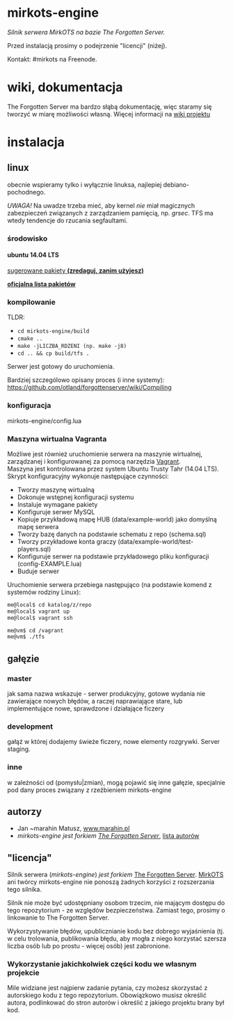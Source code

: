 # mirkots-engine
_Silnik serwera MirkOTS na bazie The Forgotten Server._

Przed instalacją prosimy o podejrzenie "licencji" (niżej).

Kontakt: #mirkots na Freenode.
# wiki, dokumentacja
The Forgotten Server ma bardzo słąbą dokumentację, więc staramy się tworzyć w miarę możliwości własną. Więcej informacji na [wiki projektu](https://github.com/Marahin/mirkots-engine/wiki)

# instalacja

## linux
obecnie wspieramy tylko i wyłącznie linuksa, najlepiej debiano-pochodnego.

*UWAGA!* Na uwadze trzeba mieć, aby kernel *nie* miał magicznych zabezpieczeń związanych z zarządzaniem pamięcią, np. _grsec_.
TFS ma wtedy tendencje do rzucania segfaultami.
### środowisko
#### ubuntu 14.04 LTS

[sugerowane pakiety **(zredaguj, zanim użyjesz)**](http://d.gimb.us/b/047b0de7df56844e9b62587240e4c52a.txt)

[**oficjalna lista pakietów**](https://github.com/otland/forgottenserver/wiki/Compiling)
### kompilowanie
 TLDR:
 - `cd mirkots-engine/build`
 - `cmake ..`
 - `make -jLICZBA_RDZENI (np. make -j8)`
 - `cd .. && cp build/tfs .`

Serwer jest gotowy do uruchomienia.

Bardziej szczególowo opisany proces (i inne systemy): https://github.com/otland/forgottenserver/wiki/Compiling

### konfiguracja

mirkots-engine/config.lua

### Maszyna wirtualna Vagranta

Możliwe jest również uruchomienie serwera na maszynie wirtualnej, zarządzanej i konfigurowanej za pomocą narzędzia [Vagrant](https://www.vagrantup.com/).  
Maszyna jest kontrolowana przez system Ubuntu Trusty Tahr (14.04 LTS).  
Skrypt konfiguracyjny wykonuje następujące czynności:
* Tworzy maszynę wirtualną
* Dokonuje wstępnej konfiguracji systemu
* Instaluje wymagane pakiety
* Konfiguruje serwer MySQL
* Kopiuje przykładową mapę HUB (data/example-world) jako domyślną mapę serwera
* Tworzy bazę danych na podstawie schematu z repo (schema.sql)
* Tworzy przykładowe konta graczy (data/example-world/test-players.sql)
* Konfiguruje serwer na podstawie przykładowego pliku konfiguracji (config-EXAMPLE.lua)
* Buduje serwer

Uruchomienie serwera przebiega następująco (na podstawie komend z systemów rodziny Linux):
```bash
me@local$ cd katalog/z/repo
me@local$ vagrant up
me@local$ vagrant ssh
```

```bash
me@vm$ cd /vagrant
me@vm$ ./tfs
```

## gałęzie

### master
jak sama nazwa wskazuje - serwer produkcyjny, gotowe wydania nie zawierające nowych błędów, a raczej naprawiające stare, lub implementujące nowe, sprawdzone i działające ficzery

### development
gałąź w której dodajemy świeże ficzery, nowe elementy rozgrywki. Server staging.

### inne
w zależności od (pomysłu|zmian), mogą pojawić się inne gałęzie, specjalnie pod dany proces związany z rzeźbieniem mirkots-engine

## autorzy
- Jan ~marahin Matusz, www.marahin.pl
- _mirkots-engine_ *jest forkiem [_The Forgotten Server_](https://github.com/otland/forgottenserver)*, [lista autorów](https://github.com/otland/forgottenserver/graphs/contributors)

## "licencja"
Silnik serwera (_mirkots-engine_) *jest forkiem* [The Forgotten Server](https://github.com/otland/forgottenserver). [MirkOTS](www.mirkots.pl) ani twórcy mirkots-engine nie ponoszą żadnych korzyści z rozszerzania tego silnika.

Silnik nie może być udostępniany osobom trzecim, nie mającym dostępu do tego repozytorium - ze względów bezpieczeństwa. Zamiast tego, prosimy o linkowanie to The Forgotten Server.

Wykorzystywanie błędów, upublicznianie kodu bez dobrego wyjaśnienia (tj. w celu trolowania, publikowania błędu, aby mogła z niego korzystać szersza liczba osób lub po prostu - więcej osób) jest zabronione.

### Wykorzystanie jakichkolwiek części kodu we własnym projekcie
Mile widziane jest najpierw zadanie pytania, czy możesz skorzystać z autorskiego kodu z tego repozytorium.
Obowiązkowo musisz określić autora, podlinkować do stron autorów i określić z jakiego projektu brany był kod.
